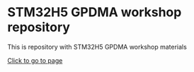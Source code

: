 # STM32H5 GPDMA workshop repository

This is repository with STM32H5 GPDMA workshop materials

[Click to go to page](https://rristm.github.io/tomas_materials_v2/Jiri-Antos-ST/H5-GPDMA-workshop-test/main) 

